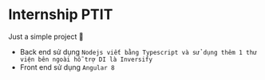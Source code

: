 # Internship PTIT
Just a simple project :rocket:
* Back end sử dụng `Nodejs viết bằng Typescript và sử dụng thêm 1 thư viện bên ngoài hỗ trợ DI là Inversify`
* Front end sử dụng `Angular 8`
